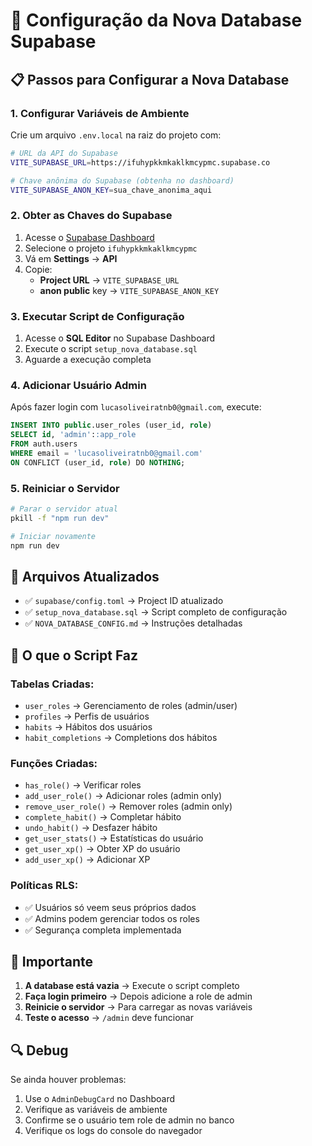 # 🚀 Configuração da Nova Database Supabase

## 📋 Passos para Configurar a Nova Database

### 1. **Configurar Variáveis de Ambiente**
Crie um arquivo `.env.local` na raiz do projeto com:

```bash
# URL da API do Supabase
VITE_SUPABASE_URL=https://ifuhypkkmkaklkmcypmc.supabase.co

# Chave anônima do Supabase (obtenha no dashboard)
VITE_SUPABASE_ANON_KEY=sua_chave_anonima_aqui
```

### 2. **Obter as Chaves do Supabase**
1. Acesse o [Supabase Dashboard](https://supabase.com/dashboard)
2. Selecione o projeto `ifuhypkkmkaklkmcypmc`
3. Vá em **Settings** → **API**
4. Copie:
   - **Project URL** → `VITE_SUPABASE_URL`
   - **anon public** key → `VITE_SUPABASE_ANON_KEY`

### 3. **Executar Script de Configuração**
1. Acesse o **SQL Editor** no Supabase Dashboard
2. Execute o script `setup_nova_database.sql`
3. Aguarde a execução completa

### 4. **Adicionar Usuário Admin**
Após fazer login com `lucasoliveiratnb0@gmail.com`, execute:

```sql
INSERT INTO public.user_roles (user_id, role)
SELECT id, 'admin'::app_role
FROM auth.users
WHERE email = 'lucasoliveiratnb0@gmail.com'
ON CONFLICT (user_id, role) DO NOTHING;
```

### 5. **Reiniciar o Servidor**
```bash
# Parar o servidor atual
pkill -f "npm run dev"

# Iniciar novamente
npm run dev
```

## 🔧 Arquivos Atualizados

- ✅ `supabase/config.toml` → Project ID atualizado
- ✅ `setup_nova_database.sql` → Script completo de configuração
- ✅ `NOVA_DATABASE_CONFIG.md` → Instruções detalhadas

## 🎯 O que o Script Faz

### **Tabelas Criadas:**
- `user_roles` → Gerenciamento de roles (admin/user)
- `profiles` → Perfis de usuários
- `habits` → Hábitos dos usuários
- `habit_completions` → Completions dos hábitos

### **Funções Criadas:**
- `has_role()` → Verificar roles
- `add_user_role()` → Adicionar roles (admin only)
- `remove_user_role()` → Remover roles (admin only)
- `complete_habit()` → Completar hábito
- `undo_habit()` → Desfazer hábito
- `get_user_stats()` → Estatísticas do usuário
- `get_user_xp()` → Obter XP do usuário
- `add_user_xp()` → Adicionar XP

### **Políticas RLS:**
- ✅ Usuários só veem seus próprios dados
- ✅ Admins podem gerenciar todos os roles
- ✅ Segurança completa implementada

## 🚨 Importante

1. **A database está vazia** → Execute o script completo
2. **Faça login primeiro** → Depois adicione a role de admin
3. **Reinicie o servidor** → Para carregar as novas variáveis
4. **Teste o acesso** → `/admin` deve funcionar

## 🔍 Debug

Se ainda houver problemas:
1. Use o `AdminDebugCard` no Dashboard
2. Verifique as variáveis de ambiente
3. Confirme se o usuário tem role de admin no banco
4. Verifique os logs do console do navegador
